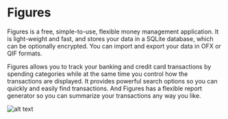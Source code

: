 # Figures
Figures is a free, simple-to-use, flexible money management application.  It is light-weight and fast, and stores your data in a SQLite database, which can be optionally encrypted.  You can import and export your data in OFX or QIF formats. 

Figures allows you to track your banking and credit card transactions by spending categories while at the same time you control how the transactions are displayed.  It provides powerful search options so you can quickly and easily find transactions.  And Figures has a flexible report generator so you can summarize your transactions any way you like.


![alt text](https://github.com/pjacobsma/Figures/Accounts.JPG?raw=true)
